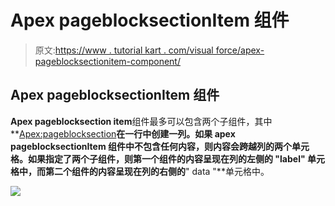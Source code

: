 # Apex pageblocksectionItem 组件

> 原文:[https://www . tutorial kart . com/visual force/apex-pageblocksectionitem-component/](https://www.tutorialkart.com/visualforce/apex-pageblocksectionitem-component/)

## Apex pageblocksectionItem 组件

**Apex pageblocksection item**组件最多可以包含两个子组件，其中**<Apex:pageblocksection>**在一行中创建一列。如果 apex pageblocksectionItem 组件中不包含任何内容，则内容会跨越列的两个单元格。如果指定了两个子组件，则第一个组件的内容呈现在列的左侧的 **"label"** 单元格中，而第二个组件的内容呈现在列的右侧的**" data "**单元格中。

[![](../Images/925da31b32d6bc3827932f6c8afb11bb.png)](https://www.tutorialkart.com/)